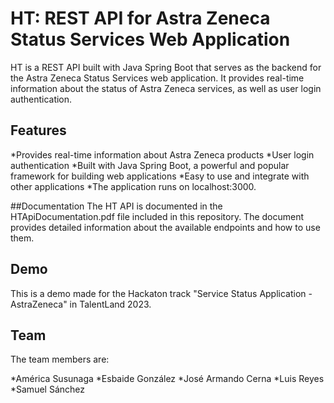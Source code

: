 # HT: REST API for Astra Zeneca Status Services Web Application
HT is a REST API built with Java Spring Boot that serves as the backend for the Astra Zeneca Status Services web application. It provides real-time information about the status of Astra Zeneca services, as well as user login authentication.

## Features
*Provides real-time information about Astra Zeneca products
*User login authentication
*Built with Java Spring Boot, a powerful and popular framework for building web applications
*Easy to use and integrate with other applications
*The application runs on localhost:3000.

##Documentation
The HT API is documented in the HTApiDocumentation.pdf file included in this repository. The document provides detailed information about the available endpoints and how to use them.

## Demo
This is a demo made for the Hackaton track "Service Status Application - AstraZeneca" in TalentLand 2023.

## Team
The team members are:

*América Susunaga
*Esbaide González
*José Armando Cerna
*Luis Reyes
*Samuel Sánchez
